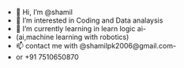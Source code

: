 - 👋 Hi, I’m @shamil
- 👀 I’m interested in Coding and Data analaysis
- 🌱 I’m currently learning in learn logic ai-
-    (ai,machine learning with robotics)
- 📫 contact me with @shamilpk2006@gmail.com-
-    or +91 7510650870
 



